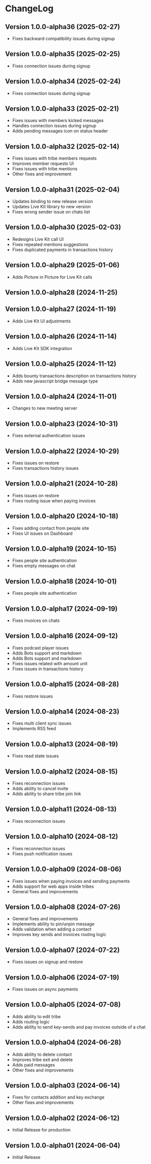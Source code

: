 # ChangeLog

## Version 1.0.0-alpha36 (2025-02-27)
- Fixes backward compatibility issues during signup

## Version 1.0.0-alpha35 (2025-02-25)
- Fixes connection issues during signup

## Version 1.0.0-alpha34 (2025-02-24)
- Fixes connection issues during signup

## Version 1.0.0-alpha33 (2025-02-21)
- Fixes issues with members kicked messages
- Handles connection issues during signup
- Adds pending messages icon on status header

## Version 1.0.0-alpha32 (2025-02-14)
- Fixes issues with tribe members requests
- Improves member requests UI
- Fixes issues with tribe mentions
- Other fixes and improvement

## Version 1.0.0-alpha31 (2025-02-04)
- Updates binding to new release version
- Updates Live Kit library to new version
- Fixes wrong sender issue on chats list

## Version 1.0.0-alpha30 (2025-02-03)
- Redesigns Live Kit call UI
- Fixes repeated mentions suggestions
- Fixes duplicated payments in transactions history

## Version 1.0.0-alpha29 (2025-01-06)
- Adds Picture in Picture for Live Kit calls

## Version 1.0.0-alpha28 (2024-11-25)

## Version 1.0.0-alpha27 (2024-11-19)
- Adds Live Kit UI adjustments

## Version 1.0.0-alpha26 (2024-11-14)
- Adds Live Kit SDK integration

## Version 1.0.0-alpha25 (2024-11-12)
- Adds bounty transactions description on transactions history
- Adds new javascript bridge message type

## Version 1.0.0-alpha24 (2024-11-01)
- Changes to new meeting server

## Version 1.0.0-alpha23 (2024-10-31)
- Fixes external authentication issues

## Version 1.0.0-alpha22 (2024-10-29)
- Fixes issues on restore
- Fixes transactions history issues

## Version 1.0.0-alpha21 (2024-10-28)
- Fixes issues on restore
- Fixes routing issue when paying invoices

## Version 1.0.0-alpha20 (2024-10-18)
- Fixes adding contact from people site
- Fixes UI issues on Dashboard

## Version 1.0.0-alpha19 (2024-10-15)
- Fixes people site authentication
- Fixes empty messages on chat 

## Version 1.0.0-alpha18 (2024-10-01)
- Fixes people site authentication

## Version 1.0.0-alpha17 (2024-09-19)
- Fixes invoices on chats

## Version 1.0.0-alpha16 (2024-09-12)
- Fixes podcast player issues
- Adds Bots support and markdown
- Adds Bots support and markdown
- Fixes issues related with amount unit
- Fixes issues in transactions history

## Version 1.0.0-alpha15 (2024-08-28)
- Fixes restore issues

## Version 1.0.0-alpha14 (2024-08-23)
- Fixes multi client sync issues
- Implements RSS feed

## Version 1.0.0-alpha13 (2024-08-19)
- Fixes read state issues

## Version 1.0.0-alpha12 (2024-08-15)
- Fixes reconnection issues
- Adds ability to cancel invite
- Adds ability to share tribe join link

## Version 1.0.0-alpha11 (2024-08-13)
- Fixes reconnection issues

## Version 1.0.0-alpha10 (2024-08-12)
- Fixes reconnection issues
- Fixes push notification issues

## Version 1.0.0-alpha09 (2024-08-06)
- Fixes issues when paying invoices and sending payments
- Adds support for web apps inside tribes
- General fixes and improvements

## Version 1.0.0-alpha08 (2024-07-26)
- General fixes and improvements
- Implements ability to pin/unpin message
- Adds validation when adding a contact
- Improves key sends and invoices routing logic

## Version 1.0.0-alpha07 (2024-07-22)
- Fixes issues on signup and restore

## Version 1.0.0-alpha06 (2024-07-19)
- Fixes issues on async payments

## Version 1.0.0-alpha05 (2024-07-08)
- Adds ability to edit tribe
- Adds routing logic
- Adds ability to send key-sends and pay invoices outside of a chat

## Version 1.0.0-alpha04 (2024-06-28)
- Adds ability to delete contact
- Improves tribe exit and delete
- Adds paid messages
- Other fixes and improvements

## Version 1.0.0-alpha03 (2024-06-14)
- Fixes for contacts addition and key exchange
- Other fixes and improvements

## Version 1.0.0-alpha02 (2024-06-12)
- Initial Release for production

## Version 1.0.0-alpha01 (2024-06-04)
 - Initial Release

